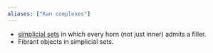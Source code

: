 ```yaml
---
aliases: ["Kan complexes"]
---
```



- [simplicial sets](simplicial%20set.md) in which every horn (not just inner) admits a filler.
- Fibrant objects in simplicial sets.